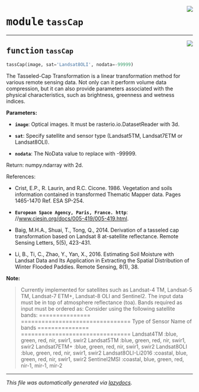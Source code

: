 <!-- markdownlint-disable -->

<a href="..\scikit-eo\tassCap.py#L0"><img align="right" style="float:right;" src="https://img.shields.io/badge/-source-cccccc?style=flat-square"></a>

# <kbd>module</kbd> `tassCap`





---

<a href="..\scikit-eo\tassCap.py#L4"><img align="right" style="float:right;" src="https://img.shields.io/badge/-source-cccccc?style=flat-square"></a>

## <kbd>function</kbd> `tassCap`

```python
tassCap(image, sat='Landsat8OLI', nodata=-99999)
```

The Tasseled-Cap Transformation is a linear transformation method for various  remote sensing data. Not only can it perform volume data compression, but it can also provide parameters associated with the physical characteristics,  such as brightness, greenness and wetness indices. 



**Parameters:**
 


 - <b>`image`</b>:  Optical images. It must be rasterio.io.DatasetReader with 3d. 


 - <b>`sat`</b>:  Specify satellite and sensor type (Landsat5TM, Landsat7ETM or Landsat8OLI).  


 - <b>`nodata`</b>:  The NoData value to replace with -99999. 

Return: numpy.ndarray with 2d. 

References: 
- Crist, E.P., R. Laurin, and R.C. Cicone. 1986. Vegetation and soils information  contained in transformed Thematic Mapper data. Pages 1465-1470 Ref. ESA SP-254.  
 - <b>`European Space Agency, Paris, France. http`</b>: //www.ciesin.org/docs/005-419/005-419.html. 


- Baig, M.H.A., Shuai, T., Tong, Q., 2014. Derivation of a tasseled cap transformation  based on Landsat 8 at-satellite reflectance. Remote Sensing Letters, 5(5), 423-431.  


- Li, B., Ti, C., Zhao, Y., Yan, X., 2016. Estimating Soil Moisture with Landsat Data  and Its Application in Extracting the Spatial Distribution of Winter Flooded Paddies.  Remote Sensing, 8(1), 38. 



**Note:**

> Currently implemented for satellites such as Landsat-4 TM, Landsat-5 TM, Landsat-7 ETM+, Landsat-8 OLI and Sentinel2. The input data must be in top of atmosphere reflectance (toa). Bands required as input must be ordered as: 
>Consider using the following satellite bands: ===============   ================================ Type of Sensor     Name of bands ===============   ================================ Landsat4TM         :blue, green, red, nir, swir1, swir2 Landsat5TM         :blue, green, red, nir, swir1, swir2 Landsat7ETM+       :blue, green, red, nir, swir1, swir2 Landsat8OLI        :blue, green, red, nir, swir1, swir2 Landsat8OLI-Li2016 :coastal, blue, green, red, nir, swir1, swir2 Sentinel2MSI       :coastal, blue, green, red, nir-1, mir-1, mir-2 




---

_This file was automatically generated via [lazydocs](https://github.com/ml-tooling/lazydocs)._
